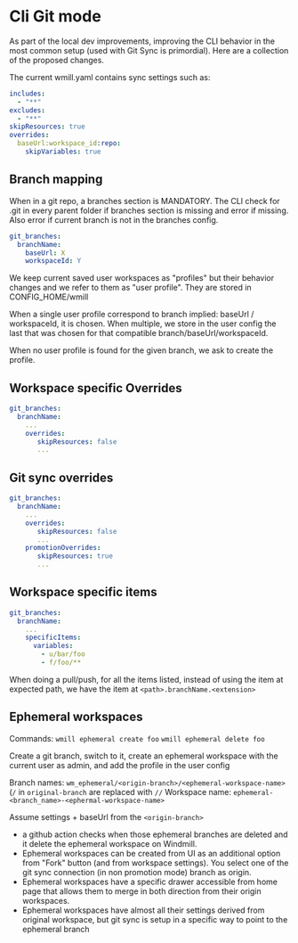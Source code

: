# Cli Git mode

As part of the local dev improvements, improving the CLI behavior in the most common setup (used with Git Sync is primordial). Here are a collection of the proposed changes.

The current wmill.yaml contains sync settings such as:

```yaml
includes:
  - "**"
excludes:
  - "**"
skipResources: true
overrides:
  baseUrl:workspace_id:repo:
    skipVariables: true
```

## Branch mapping

When in a git repo, a branches section is MANDATORY. The CLI check for .git in every parent folder if branches section is missing and error if missing. Also error if current branch is not in the branches config.

```yaml
git_branches:
  branchName:
    baseUrl: X
    workspaceId: Y
```

We keep current saved user workspaces as "profiles" but their behavior changes and we refer to them as "user profile". They are stored in CONFIG_HOME/wmill

When a single user profile correspond to branch implied: baseUrl / workspaceId, it is chosen. When multiple, we store in the user config the last that was chosen for that compatible branch/baseUrl/workspaceId.

When no user profile is found for the given branch, we ask to create the profile.

## Workspace specific Overrides

```yaml
git_branches:
  branchName:
    ...
    overrides:
       skipResources: false
       ...
```

## Git sync overrides

```yaml
git_branches:
  branchName:
    ...
    overrides:
       skipResources: false
       ...
    promotionOverrides:
       skipResources: true
       ...
```

## Workspace specific items

```yaml
git_branches:
  branchName:
    ...
    specificItems:
      variables:
        - u/bar/foo
        - f/foo/**

```

When doing a pull/push, for all the items listed, instead of using the item at expected path, we have the item at `<path>.branchName.<extension>`

## Ephemeral workspaces

Commands:
`wmill ephemeral create foo`
`wmill ephemeral delete foo`

Create a git branch, switch to it, create an ephemeral workspace with the current user as admin, and add the profile in the user config

Branch names: `wm_ephemeral/<origin-branch>/<ephemeral-workspace-name>` (`/` in `original-branch` are replaced with `//`
Workspace name: `ephemeral-<branch_name>-<ephermal-workspace-name>`

Assume settings + baseUrl from the `<origin-branch>`

- a github action checks when those ephemeral branches are deleted and it delete the ephemeral workspace on Windmill.
- Ephemeral workspaces can be created from UI as an additional option from "Fork" button (and from workspace settings). You select one of the git sync connection (in non promotion mode) branch as origin.
- Ephemeral workspaces have a specific drawer accessible from home page that allows them to merge in both direction from their origin workspaces.
- Ephemeral workspaces have almost all their settings derived from original workspace, but git sync is setup in a specific way to point to the ephemeral branch
